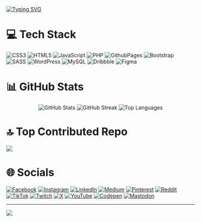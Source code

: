 [![Typing SVG](https://readme-typing-svg.herokuapp.com?size=25&color=8DFF54&background=D99AFFF7&lines=Hi+%E2%9C%8C%EF%B8%8F+I'm+Ridhwan+Ahsan;From+Bangladesh+%F0%9F%87%A7%F0%9F%87%A9)](https://git.io/typing-svg)

# 💻 Tech Stack
![CSS3](https://img.shields.io/badge/css3-%231572B6.svg?style=for-the-badge&logo=css3&logoColor=white) ![HTML5](https://img.shields.io/badge/html5-%23E34F26.svg?style=for-the-badge&logo=html5&logoColor=white) ![JavaScript](https://img.shields.io/badge/javascript-%23323330.svg?style=for-the-badge&logo=javascript&logoColor=%23F7DF1E) ![PHP](https://img.shields.io/badge/php-%23777BB4.svg?style=for-the-badge&logo=php&logoColor=white) ![GithubPages](https://img.shields.io/badge/github%20pages-121013?style=for-the-badge&logo=github&logoColor=white) ![Bootstrap](https://img.shields.io/badge/bootstrap-%238511FA.svg?style=for-the-badge&logo=bootstrap&logoColor=white) ![SASS](https://img.shields.io/badge/SASS-hotpink.svg?style=for-the-badge&logo=SASS&logoColor=white) ![WordPress](https://img.shields.io/badge/WordPress-%23117AC9.svg?style=for-the-badge&logo=WordPress&logoColor=white) ![MySQL](https://img.shields.io/badge/mysql-4479A1.svg?style=for-the-badge&logo=mysql&logoColor=white) ![Dribbble](https://img.shields.io/badge/Dribbble-EA4C89?style=for-the-badge&logo=dribbble&logoColor=white) ![Figma](https://img.shields.io/badge/figma-%23F24E1E.svg?style=for-the-badge&logo=figma&logoColor=white)

# 📊 GitHub Stats
<div align="center">
  <img src="https://github-readme-stats.vercel.app/api?username=ridhwanahsan&theme=dark&hide_border=false&include_all_commits=false&count_private=false" alt="GitHub Stats" />
  <img src="https://github-readme-streak-stats.herokuapp.com/?user=ridhwanahsan&theme=dark&hide_border=false" alt="GitHub Streak" />
  <img src="https://github-readme-stats.vercel.app/api/top-langs/?username=ridhwanahsan&theme=dark&hide_border=false&include_all_commits=false&count_private=false&layout=compact" alt="Top Languages" />
</div>

# 🔝 Top Contributed Repo
![](https://github-contributor-stats.vercel.app/api?username=ridhwanahsan&limit=5&theme=dark&combine_all_yearly_contributions=true)

# 🌐 Socials
[![Facebook](https://img.shields.io/badge/Facebook-%231877F2.svg?logo=Facebook&logoColor=white)](https://facebook.com/ridhwanahsan)
[![Instagram](https://img.shields.io/badge/Instagram-%23E4405F.svg?logo=Instagram&logoColor=white)](https://instagram.com/ridhwanahsan)
[![LinkedIn](https://img.shields.io/badge/LinkedIn-%230077B5.svg?logo=linkedin&logoColor=white)](https://linkedin.com/in/ridhwanahsan)
[![Medium](https://img.shields.io/badge/Medium-12100E?logo=medium&logoColor=white)](https://medium.com/@ridhwanahsan)
[![Pinterest](https://img.shields.io/badge/Pinterest-%23E60023.svg?logo=Pinterest&logoColor=white)](https://pinterest.com/ridhwanahsan)
[![Reddit](https://img.shields.io/badge/Reddit-%23FF4500.svg?logo=Reddit&logoColor=white)](https://reddit.com/user/ridhwanahsan)
[![TikTok](https://img.shields.io/badge/TikTok-%23000000.svg?logo=TikTok&logoColor=white)](https://tiktok.com/@ridhwanahsan)
[![Twitch](https://img.shields.io/badge/Twitch-%239146FF.svg?logo=Twitch&logoColor=white)](https://twitch.tv/ridhwanahsan)
[![X](https://img.shields.io/badge/X-black.svg?logo=X&logoColor=white)](https://x.com/@ridhwanahsan)
[![YouTube](https://img.shields.io/badge/YouTube-%23FF0000.svg?logo=YouTube&logoColor=white)](https://youtube.com/@ridhwanahsan)
[![Codepen](https://img.shields.io/badge/Codepen-000000?style=for-the-badge&logo=codepen&logoColor=white)](https://codepen.io/Ridhwan-Ahsan)
[![Mastodon](https://img.shields.io/badge/-MASTODON-%232B90D9?style=for-the-badge&logo=mastodon&logoColor=white)](https://mastodon.social/@ridhwanahsan)

---
[![](https://visitcount.itsvg.in/api?id=ridhwanahsan&icon=0&color=0)](https://visitcount.itsvg.in)

<!-- Proudly created with GPRM ( https://gprm.itsvg.in ) -->
